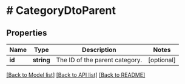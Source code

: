 # # CategoryDtoParent

## Properties

Name | Type | Description | Notes
------------ | ------------- | ------------- | -------------
**id** | **string** | The ID of the parent category. | [optional] 

[[Back to Model list]](../../README.md#documentation-for-models) [[Back to API list]](../../README.md#documentation-for-api-endpoints) [[Back to README]](../../README.md)



